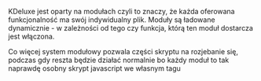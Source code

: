 KDeluxe jest oparty na modułach czyli to znaczy, że każda oferowana funkcjonalność ma swój indywidualny plik.
Moduły są ładowane dynamicznie - w zależności od tego czy funkcja, którą ten moduł dostarcza jest włączona.

Co więcej system modułowy pozwala części skryptu na rozjebanie się, podczas gdy reszta będzie działać normalnie bo każdy moduł to tak naprawdę osobny skrypt javascript we własnym tagu <script>

Moduły są ładowane z konkretnego punktu w czasie [repozytorium](https://github.com/KDeluxe2023/KDeluxe2023/blob/main/karachan_deluxe2023.user.js#L25)
